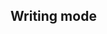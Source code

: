 ## Writing mode


<!-- <values.writingMode> -->
<!-- </values.writingMode> -->


<!-- <variants.writingMode> -->
<!-- </variants.writingMode> -->
